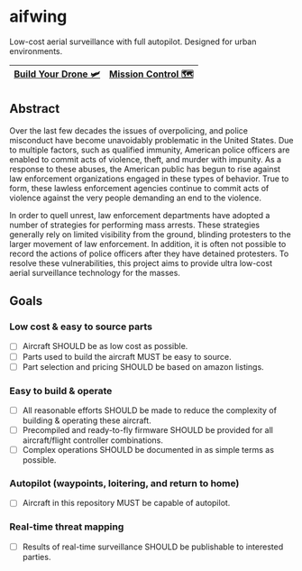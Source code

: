 # aifwing

Low-cost aerial surveillance with full autopilot. Designed for urban environments.

|[Build Your Drone 🛩️](https://github.com/AttackingInternetFascists/aifwing/wiki/Getting-Started)|[Mission Control 🗺️](https://attackinginternetfascists.github.io/aifwing/)|
| --- | --- |

## Abstract

Over the last few decades the issues of overpolicing, and police misconduct have become unavoidably problematic in the United States.
Due to multiple factors, such as qualified immunity, American police officers are enabled to commit acts of violence, theft, and murder with impunity.
As a response to these abuses, the American public has begun to rise against law enforcement organizations engaged in these types of behavior.
True to form, these lawless enforcement agencies continue to commit acts of violence against the very people demanding an end to the violence.

In order to quell unrest, law enforcement departments have adopted a number of strategies for performing mass arrests.
These strategies generally rely on limited visibility from the ground, blinding protesters to the larger movement of law enforcement.
In addition, it is often not possible to record the actions of police officers after they have detained protesters.
To resolve these vulnerabilities, this project aims to provide ultra low-cost aerial surveillance technology for the masses.

## Goals

### Low cost & easy to source parts

* [ ] Aircraft SHOULD be as low cost as possible.
* [ ] Parts used to build the aircraft MUST be easy to source.
* [ ] Part selection and pricing SHOULD be based on amazon listings.

### Easy to build & operate

* [ ] All reasonable efforts SHOULD be made to reduce the complexity of building & operating these aircraft.
* [ ] Precompiled and ready-to-fly firmware SHOULD be provided for all aircraft/flight controller combinations.
* [ ] Complex operations SHOULD be documented in as simple terms as possible.

### Autopilot (waypoints, loitering, and return to home)

* [ ] Aircraft in this repository MUST be capable of autopilot.

### Real-time threat mapping

* [ ] Results of real-time surveillance SHOULD be publishable to interested parties.
